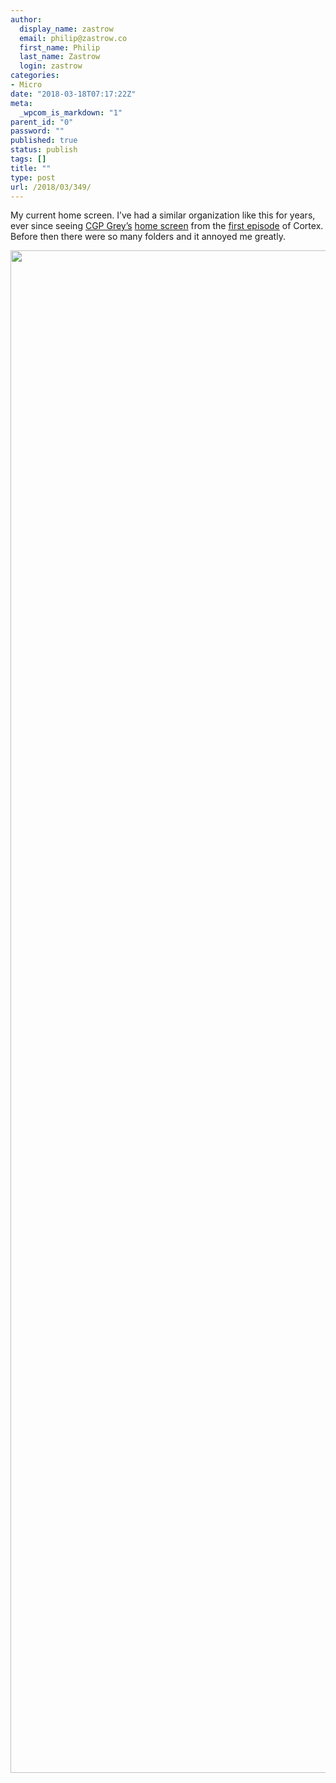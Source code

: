 ```yaml
---
author:
  display_name: zastrow
  email: philip@zastrow.co
  first_name: Philip
  last_name: Zastrow
  login: zastrow
categories:
- Micro
date: "2018-03-18T07:17:22Z"
meta:
  _wpcom_is_markdown: "1"
parent_id: "0"
password: ""
published: true
status: publish
tags: []
title: ""
type: post
url: /2018/03/349/
---
```

<p>My current home screen. I’ve had a similar organization like this for years, ever since seeing <a href="https://twitter.com/CGPGrey">CGP Grey’s</a> <a href="http://relayfm.s3.amazonaws.com/assets/Cortex/Episode%20001/Grey's%20Homescreen.PNG">home screen</a> from the <a href="https://www.relay.fm/cortex/1">first episode</a> of Cortex. Before then there were so many folders and it annoyed me greatly.</p>
<p><img src="/assets/2018/03/img_3146.jpg" class="size-full wp-image-351" height="2436" width="1125" /></p>
